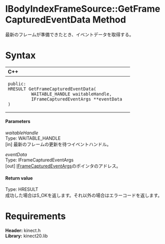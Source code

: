 IBodyIndexFrameSource::GetFrameCapturedEventData Method  
=======================================================  

最新のフレームが準備できたとき、イベントデータを取得する。 <span id="syntaxSection"></span>

Syntax  
======  

<table>
<colgroup>
<col width="100%" />
</colgroup>
<thead>
<tr class="header">
<th align="left">C++</th>
</tr>
</thead>
<tbody>
<tr class="odd">
<td align="left"><pre><code>public:  
HRESULT GetFrameCapturedEventData(  
         WAITABLE_HANDLE waitableHandle,  
         IFrameCapturedEventArgs **eventData  
)</code></pre></td>
</tr>
</tbody>
</table>

<span id="ID4EG"></span>
#### Parameters  

*waitableHandle*    
Type: WAITABLE\_HANDLE  
[in] 最新のフレームの更新を待つイベントハンドル。  

*eventData*    
Type: IFrameCapturedEventArgs  
[out] [IFrameCapturedEventArgs](../../IFrameCapturedEventArgs.md)のポインタのアドレス。  

<span id="ID4EP"></span>
#### Return value  

Type: HRESULT  
成功した場合はS\_OKを返します。それ以外の場合はエラーコードを返します。  

<span id="requirements"></span>

Requirements  
============  

**Header:** kinect.h  
**Library:** kinect20.lib  



<!--Please do not edit the data in the comment block below.-->
<!--
TOCTitle : GetFrameCapturedEventData Method
RLTitle : IBodyIndexFrameSource::GetFrameCapturedEventData Method
KeywordK : GetFrameCapturedEventData method
KeywordK : IBodyIndexFrameSource::GetFrameCapturedEventData method
KeywordF : IBodyIndexFrameSource::GetFrameCapturedEventData
KeywordF : GetFrameCapturedEventData
KeywordF : Microsoft.Kinect.kinect.IBodyIndexFrameSource.GetFrameCapturedEventData(WAITABLE_HANDLE,IFrameCapturedEventArgs@)
KeywordA : M:Microsoft.Kinect.kinect.IBodyIndexFrameSource.GetFrameCapturedEventData(WAITABLE_HANDLE,IFrameCapturedEventArgs@)
AssetID : M:Microsoft.Kinect.kinect.IBodyIndexFrameSource.GetFrameCapturedEventData(WAITABLE_HANDLE,IFrameCapturedEventArgs@)
Locale : en-us
CommunityContent : 1
APIType : Managed
APILocation : 
APIName : Microsoft.Kinect.kinect.IBodyIndexFrameSource::GetFrameCapturedEventData
TargetOS : Windows
TopicType : kbSyntax
DevLang : C++
DocSet : K4Wv2
ProjType : K4Wv2Proj
Technology : Kinect for Windows
Product : Kinect for Windows SDK v2
productversion : 20
-->
